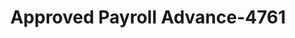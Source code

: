 ---
f_zip-code: 97415
f_state-code: OR
title: Approved Payroll Advance-4761
f_phone: 541-469-9100
f_city-only: Brookings
f_address: 16261 Highway 101 South Brookings
f_location-unique-id: '4761'
slug: approved-payroll-advance-4761
updated-on: '2024-05-30T13:46:58.046Z'
created-on: '2024-05-30T13:36:59.803Z'
published-on: '2024-05-30T13:54:32.469Z'
f_city-state: cms/city/brookings-or.md
f_company: cms/company/approved-payroll-advance.md
f_state: cms/state/oregon.md
layout: '[payday-loan].html'
tags: payday-loan
---